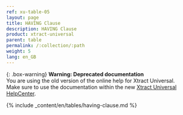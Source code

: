 ```yaml
---
ref: xu-table-05
layout: page
title: HAVING Clause
description: HAVING Clause
product: xtract-universal
parent: table
permalink: /:collection/:path
weight: 5
lang: en_GB
---
```


{: .box-warning}
**Warning: Deprecated documentation** <br>
You are using the old version of the online help for Xtract Universal.<br>
Make sure to use the documentation within the new [Xtract Universal HelpCenter](https://helpcenter.theobald-software.com/xtract-universal/documentation/introduction/).

{% include _content/en/tables/having-clause.md  %}
